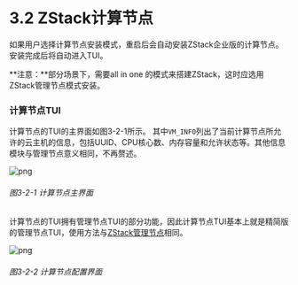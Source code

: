 # 3.2 ZStack计算节点

如果用户选择计算节点安装模式，重启后会自动安装ZStack企业版的计算节点。安装完成后将自动进入TUI。

**注意：**部分场景下，需要all in one 的模式来搭建ZStack，这时应选用ZStack管理节点模式安装。

### 计算节点TUI

计算节点的TUI的主界面如图3-2-1所示。
其中`VM_INFO`列出了当前计算节点所允许的云主机的信息，包括UUID、CPU核心数、内存容量和允许状态等。其他信息模块与管理节点意义相同，不再赘述。

![png](../images/3-2-1.png "图3-2-1 计算节点主界面")
###### 图3-2-1 计算节点主界面

计算节点的TUI拥有管理节点TUI的部分功能，因此计算节点TUI基本上就是精简版的管理节点TUI，使用方法与[ZStack管理节点](/install/mn-node.md)相同。

![png](../images/3-2-2.png "图3-2-2 计算节点配置界面")
###### 图3-2-2 计算节点配置界面

